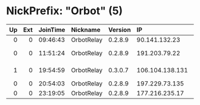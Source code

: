 # NickPrefix: "Orbot" (5)

|   Up |   Ext | JoinTime   | Nickname   | Version   | IP              | AS                   | CC   |   ORp |   Dirp | OS    | Contact   |   eFamMembers |
|-----:|------:|:-----------|:-----------|:----------|:----------------|:---------------------|:-----|------:|-------:|:------|:----------|--------------:|
|    0 |     0 | 09:46:43   | OrbotRelay | 0.2.8.9   | 90.141.132.23   | TELE2                | se   |  9001 |      0 | Linux | None      |             1 |
|    0 |     0 | 11:51:24   | OrbotRelay | 0.2.8.9   | 191.203.79.22   | TELEFNICA BRASIL S.A | br   |  9001 |      0 | Linux | None      |             1 |
|    1 |     0 | 19:54:59   | OrbotRelay | 0.3.0.7   | 106.104.138.131 | Digital United Inc.  | tw   |  9001 |      0 | Linux | None      |             1 |
|    0 |     0 | 20:54:03   | OrbotRelay | 0.2.8.9   | 197.229.73.135  | TELKOMMOBILE         | za   |  9001 |      0 | Linux | None      |             1 |
|    0 |     0 | 23:19:05   | OrbotRelay | 0.2.8.9   | 177.216.235.17  | Tim Celular S.A.     | br   |  9001 |      0 | Linux | None      |             1 |
